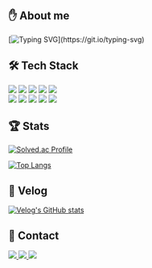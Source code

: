 <div>
  
  ## ✋ About me
  <!--Header-->
  [![Typing SVG](https://readme-typing-svg.demolab.com?font=Do+Hyeon&pause=5000&color=36BCF7FF&width=435&lines=%ED%95%A8%EA%BB%98+%EC%BD%94%EB%93%9C%EB%A5%BC+%EC%99%84%EC%84%B1%ED%95%B4%EB%82%98%EA%B0%80%EB%8A%94+%EA%B0%80%EC%B9%98%EB%A5%BC+%EB%AF%BF%EB%8A%94+%EA%B0%9C%EB%B0%9C%EC%9E%90%EC%9E%85%EB%8B%88%EB%8B%A4.)](https://git.io/typing-svg)
  
</div>

  
<div>
  <!--Body-->
  
  ## 🛠️ Tech Stack
  <!--Java-->
  <img src="https://img.shields.io/badge/JAVA-007396?style=for-the-badge&logo=java&logoColor=white">
  <!--Python-->
  <img src="https://img.shields.io/badge/Python-3776AB?style=for-the-badge&logo=Python&logoColor=white"/>
  <!--Git-->
  <img src="https://img.shields.io/badge/Git-F05032?style=for-the-badge&logo=git&logoColor=white"/>
  <!--GitHub-->
  <img src="https://img.shields.io/badge/GitHub-181717?style=for-the-badge&logo=github&logoColor=white"/>
  <!--Docker-->
  <img src="https://img.shields.io/badge/Docker-2496ED?style=for-the-badge&logo=docker&logoColor=white"/>
  <br/>
  <!--SpringBoot-->
  <img src="https://img.shields.io/badge/Spring Boot-6DB33F?style=for-the-badge&logo=springboot&logoColor=white">
  <!--SpringSecurity-->
  <img src="https://img.shields.io/badge/Spring Security-6DB33F?style=for-the-badge&logo=springsecurity&logoColor=white">
  <!--Amazon AWS-->
  <img src="https://img.shields.io/badge/AWS EC2-F58534?style=for-the-badge&logo=amazonwebservices&logoColor=white"/>
  <!--Amazon RDS-->
  <img src="https://img.shields.io/badge/AWS RDS-2E73B8?style=for-the-badge&logo=amazonwebservices&logoColor=white"/>
  <!--MySQL-->
  <img src="https://img.shields.io/badge/MySQL-4479A1?style=for-the-badge&logo=MySQL&logoColor=white"/>
  <br/>
    
  ## 🏆 Stats
  [![Solved.ac Profile](http://mazassumnida.wtf/api/v2/generate_badge?boj=lawcreed99)](https://solved.ac/lawcreed99)

  [![Top Langs](https://github-readme-stats.vercel.app/api/top-langs/?username=wonotter)](https://github.com/anuraghazra/github-readme-stats)

  ## 📝 Velog
[![Velog's GitHub stats](https://velog-readme-stats.vercel.app/api/list?name=wonotter&limit=1)](https://velog.io/@wonotter)

  ## 📮 Contact
  <div align="left">
    <a href="https://velog.io/@wonotter/posts">
      <img src="https://img.shields.io/badge/Velog-20C997?style=for-the-badge&logo=velog&logoColor=white"/>
    </a>
    <a href="https://www.instagram.com/wo.no.k/">
      <img src="https://img.shields.io/badge/Instagram-E4405F?style=for-the-badge&logo=Instagram&logoColor=white"/>
    </a>
    <a href="mailto:wonho.kim99@gmail.com" target="_blank">
      <img src="https://img.shields.io/badge/Gmail-EA4335.svg?style=for-the-badge&logo=Gmail&logoColor=white"/>
    </a>
  </div>

</div>
